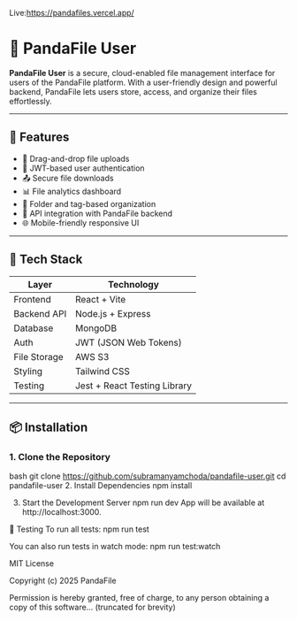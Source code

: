 Live:https://pandafiles.vercel.app/

# 🐼 PandaFile User

**PandaFile User** is a secure, cloud-enabled file management interface for users of the PandaFile platform. With a user-friendly design and powerful backend, PandaFile lets users store, access, and organize their files effortlessly.

---

## 🚀 Features

- 📁 Drag-and-drop file uploads
- 🔐 JWT-based user authentication
- 📤 Secure file downloads
- 📊 File analytics dashboard
- 📂 Folder and tag-based organization
- 🔄 API integration with PandaFile backend
- 🌐 Mobile-friendly responsive UI

---

## 🧰 Tech Stack

| Layer        | Technology             |
|--------------|------------------------|
| Frontend     | React + Vite           |
| Backend API  | Node.js + Express      |
| Database     | MongoDB                |
| Auth         | JWT (JSON Web Tokens)  |
| File Storage | AWS S3                 |
| Styling      | Tailwind CSS           |
| Testing      | Jest + React Testing Library |

---

## 📦 Installation

### 1. Clone the Repository

bash
git clone https://github.com/subramanyamchoda/pandafile-user.git
cd pandafile-user
2. Install Dependencies
npm install

3. Start the Development Server
npm run dev
App will be available at http://localhost:3000.

🧪 Testing
To run all tests:
npm run test

You can also run tests in watch mode:
npm run test:watch

MIT License

Copyright (c) 2025 PandaFile

Permission is hereby granted, free of charge, to any person obtaining a copy
of this software... (truncated for brevity)

